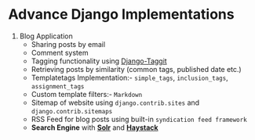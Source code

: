 # Advance Django Implementations

1. Blog Application
    * Sharing posts by email
    * Comment system
    * Tagging functionality using [Django-Taggit](https://django-taggit.readthedocs.io/en/latest/)
    * Retrieving posts by similarity (common tags, published date etc.)
    * Templatetags Implementation:- `simple_tags`, `inclusion_tags`, `assignment_tags`
    * Custom template filters:- `Markdown`
    * Sitemap of website using `django.contrib.sites` and `django.contrib.sitemaps`
    * RSS Feed for blog posts using built-in `syndication feed framework`
    * **Search Engine** with **[Solr](http://lucene.apache.org/solr/)** and **[Haystack](http://haystacksearch.org/)**   

